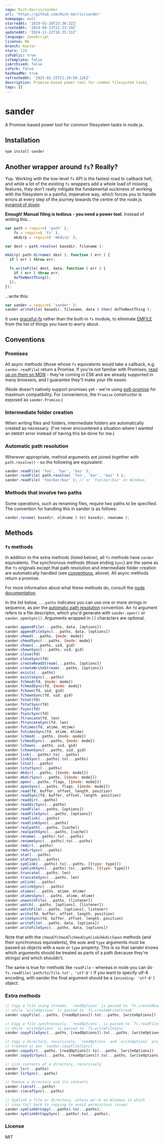 ```yaml
---
repo: Rich-Harris/sander
url: 'https://github.com/Rich-Harris/sander'
homepage: null
starredAt: '2019-01-28T23:36:32Z'
createdAt: '2014-09-13T21:23:19Z'
updatedAt: '2024-11-22T10:35:31Z'
language: JavaScript
license: NA
branch: master
stars: 119
isPublic: true
isTemplate: false
isArchived: false
isFork: false
hasReadMe: true
refreshedAt: '2025-02-25T21:19:50.126Z'
description: Promise-based power tool for common filesystem tasks
tags: []
---
```


# sander

A Promise-based power tool for common filesystem tasks in node.js.

## Installation

```bash
npm install sander
```

## Another wrapper around `fs`? Really?

Yup. Working with the low-level `fs` API is the fastest road to callback hell, and while a lot of the existing `fs` wrappers add a whole load of missing features, they don't really mitigate the fundamental suckiness of working with the filesystem in a painful, imperative way, which forces you to handle errors at every step of the journey towards the centre of the node.js [pyramid of doom](http://stackoverflow.com/search?q=pyramid+of+doom).

**Enough! Manual filing is tedious - you need a power tool.** Instead of writing this...

```js
var path = require( 'path' ),
    fs = require( 'fs' ),
    mkdirp = require( 'mkdirp' );

var dest = path.resolve( basedir, filename );

mkdirp( path.dirname( dest ), function ( err ) {
  if ( err ) throw err;

  fs.writeFile( dest, data, function ( err ) {
    if ( err ) throw err;
    doTheNextThing();
  });
});
```

...write this:

```js
var sander = require( 'sander' );
sander.writeFile( basedir, filename, data ).then( doTheNextThing );
```

It uses [graceful-fs](https://github.com/isaacs/node-graceful-fs) rather than the built-in `fs` module, to eliminate [EMFILE](http://blog.izs.me/post/56827866110/wtf-is-emfile-and-why-does-it-happen-to-me) from the list of things you have to worry about.


## Conventions

### Promises

All async methods (those whose `fs` equivalents would take a callback, e.g. `sander.readFile`) return a Promise. If you're not familiar with Promises, [read up on them on MDN](https://developer.mozilla.org/en-US/docs/Web/JavaScript/Reference/Global_Objects/Promise) - they're coming in ES6 and are already supported in many browsers, and I guarantee they'll make your life easier.

(Node doesn't natively support promises yet - we're using [es6-promise](https://github.com/jakearchibald/es6-promise) for maximum compatibility. For convenience, the `Promise` constructor is exposed as `sander.Promise`.)

### Intermediate folder creation

When writing files and folders, intermediate folders are automatically created as necessary. (I've never encountered a situation where I wanted an `ENOENT` error instead of having this be done for me.)

### Automatic path resolution

Wherever appropriate, method arguments are joined together with `path.resolve()` - so the following are equivalent:

```js
sander.readFile( 'foo', 'bar', 'baz' );
sander.readFile( path.resolve( 'foo', 'bar', 'baz' ) );
sander.readFile( 'foo/bar/baz' ); // or 'foo\bar\baz' on Windows
```

### Methods that involve two paths

Some operations, such as renaming files, require two paths to be specified. The convention for handling this in sander is as follows:

```js
sander.rename( basedir, oldname ).to( basedir, newname );
```



## Methods

### `fs` methods

In addition to the extra methods (listed below), all `fs` methods have `sander` equivalents. The synchronous methods (those ending `Sync`) are the same as the `fs` originals except that path resolution and intermediate folder creation are automatically handled (see [conventions](#conventions), above). All async methods return a promise.

For more information about what these methods do, consult the [node documentation](http://nodejs.org/api/fs.html).

In the list below, `...paths` indicates you can use one or more strings in sequence, as per the [automatic path resolution](#automatic-path-resolution) convention. An `fd` argument refers to a file descriptor, which you'd generate with `sander.open()` or `sander.openSync()`. Arguments wrapped in `[]` characters are optional.

```js
sander.appendFile(...paths, data, [options])
sander.appendFileSync(...paths, data, [options])
sander.chmod(...paths, {mode: mode})
sander.chmodSync(...paths, {mode: mode})
sander.chown(...paths, uid, gid)
sander.chownSync(...paths, uid, gid)
sander.close(fd)
sander.closeSync(fd)
sander.createReadStream(...paths, [options])
sander.createWriteStream(...paths, [options])
sander.exists(...paths)
sander.existsSync(...paths)
sander.fchmod(fd, {mode: mode})
sander.fchmodSync(fd, {mode: mode})
sander.fchown(fd, uid, gid)
sander.fchownSync(fd, uid, gid)
sander.fstat(fd)
sander.fstatSync(fd)
sander.fsync(fd)
sander.fsyncSync(fd)
sander.ftruncate(fd, len)
sander.ftruncateSync(fd, len)
sander.futimes(fd, atime, mtime)
sander.futimesSync(fd, atime, mtime)
sander.lchmod(...paths, {mode: mode})
sander.lchmodSync(...paths, {mode: mode})
sander.lchown(...paths, uid, gid)
sander.lchownSync(...paths, uid, gid)
sander.link(...paths).to(...paths)
sander.linkSync(...paths).to(...paths)
sander.lstat(...paths)
sander.lstatSync(...paths)
sander.mkdir(...paths, [{mode: mode}])
sander.mkdirSync(...paths, [{mode: mode}])
sander.open(...paths, flags, [{mode: mode}])
sander.openSync(...paths, flags, [{mode: mode}])
sander.read(fd, buffer, offset, length, position)
sander.readSync(fd, buffer, offset, length, position)
sander.readdir(...paths)
sander.readdirSync(...paths)
sander.readFile(...paths, [options])
sander.readFileSync(...paths, [options])
sander.readlink(...paths)
sander.readlinkSync(...paths)
sander.realpath(...paths, [cache])
sander.realpathSync(...paths, [cache])
sander.rename(...paths).to(...paths)
sander.renameSync(...paths).to(...paths)
sander.rmdir(...paths)
sander.rmdirSync(...paths)
sander.stat(...paths)
sander.statSync(...paths)
sander.symlink(...paths).to(...paths, [{type: type}])
sander.symlinkSync(...paths).to(...paths, [{type: type}])
sander.truncate(...paths, len)
sander.truncateSync(...paths, len)
sander.unlink(...paths)
sander.unlinkSync(...paths)
sander.utimes(...paths, atime, mtime)
sander.utimesSync(...paths, atime, mtime)
sander.unwatchFile(...paths, [listener])
sander.watch(...paths, [options], [listener])
sander.watchFile(...paths, [options], listener)
sander.write(fd, buffer, offset, length, position)
sander.writeSync(fd, buffer, offset, length, position)
sander.writeFile(...paths, data, [options])
sander.writeFileSync(...paths, data, [options])
```

Note that with the `chmod`/`fchmod`/`lchmod`/`symlink`/`mkdir`/`open` methods (and their synchronous equivalents), the `mode` and `type` arguments must be passed as objects with a `mode` or `type` property. This is so that sander knows which arguments should be treated as parts of a path (because they're strings) and which shouldn't.

The same is true for methods like `readFile` - whereas in node you can do `fs.readFile('path/to/file.txt', 'utf-8')` if you want to specify utf-8 encoding, with sander the final argument should be a `{encoding: 'utf-8'}` object.


### Extra methods

```js
// Copy a file using streams. `readOptions` is passed to `fs.createReadStream`,
// while `writeOptions` is passed to `fs.createWriteStream`
sander.copyFile(...paths, [readOptions]).to(...paths, [writeOptions])

// Copy a file synchronously. `readOptions`, is passed to `fs.readFileSync`,
// while `writeOptions` is passed to `fs.writeFileSync`
sander.copyFileSync(...paths, [readOptions]).to(...paths, [writeOptions])

// Copy a directory, recursively. `readOptions` and `writeOptions` are
// treated as per `sander.copyFile[Sync]`
sander.copydir(...paths, [readOptions]).to(...paths, [writeOptions])
sander.copydirSync(...paths, [readOptions]).to(...paths, [writeOptions])

// List contents of a directory, recursively
sander.lsr(...paths)
sander.lsrSync(...paths)

// Remove a directory and its contents
sander.rimraf(...paths)
sander.rimrafSync(...paths)

// Symlink a file or directory, unless we're on Windows in which
// case fall back to copying to avoid permissions issues
sander.symlinkOrCopy(...paths).to(...paths);
sander.symlinkOrCopySync(...paths).to(...paths);
```


### License

MIT

